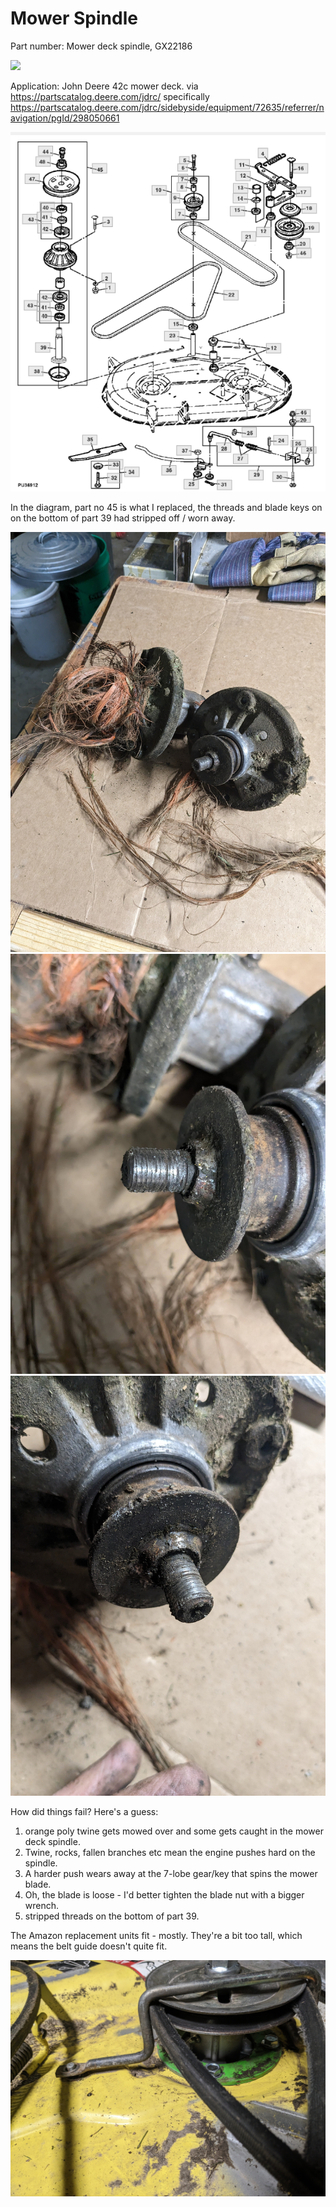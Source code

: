 # Mower Spindle

Part number: Mower deck spindle, GX22186

![](./mower_spindle/part_no.jpg)

Application: John Deere 42c mower deck. via <https://partscatalog.deere.com/jdrc/> specifically <https://partscatalog.deere.com/jdrc/sidebyside/equipment/72635/referrer/navigation/pgId/298050661>

![](./mower_spindle/Deere_parts_catalog.png) 

In the diagram, part no 45 is what I replaced, the threads and blade keys on on the bottom of part 39 had stripped off / worn away.

![](./mower_spindle/old_spindle_1.jpg)  
![](./mower_spindle/old_spindle_2.jpg)  
![](./mower_spindle/old_spindle_3.jpg)  

How did things fail?  Here's a guess:
1. orange poly twine gets mowed over and some gets caught in the mower deck spindle.
2. Twine, rocks, fallen branches etc mean the engine pushes hard on the spindle.
3. A harder push wears away at the 7-lobe gear/key that spins the mower blade.
4. Oh, the blade is loose - I'd better tighten the blade nut with a bigger wrench.
5. stripped threads on the bottom of part 39.

The Amazon replacement units fit - mostly.  They're a bit too tall, which means the belt guide doesn't quite fit.

![](./mower_spindle/replacement_spindle.jpg)
